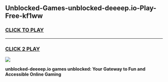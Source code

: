 
## Unblocked-Games-unblocked-deeeep.io-Play-Free-kf1ww
<h3>
<a href="https://premium76.site?title=unblocked-deeeep.io&ref=19M">CLICK TO PLAY</a></h3>
<hr>

<h3>
<a href="https://premium76.site?title=unblocked-deeeep.io&ref=19M">CLICK 2 PLAY</a>
  
</h3>

<a href="https://premium76.site?title=unblocked-deeeep.io&ref=19M"><img src="https://clearcache.store/games.png"></a>


**unblocked-deeeep.io games unblocked: Your Gateway to Fun and Accessible Online Gaming**
